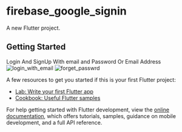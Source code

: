 # firebase_google_signin

A new Flutter project.

## Getting Started

Login And SignUp With email and Password Or Email Address
![login_with_email](https://github.com/user-attachments/assets/47d192aa-999d-400a-b4cd-f5ad4ed88c6c)
![forget_passwrd](https://github.com/user-attachments/assets/721a0d6f-a140-496b-952e-08e9736273dd)


A few resources to get you started if this is your first Flutter project:

- [Lab: Write your first Flutter app](https://docs.flutter.dev/get-started/codelab)
- [Cookbook: Useful Flutter samples](https://docs.flutter.dev/cookbook)

For help getting started with Flutter development, view the
[online documentation](https://docs.flutter.dev/), which offers tutorials,
samples, guidance on mobile development, and a full API reference.
